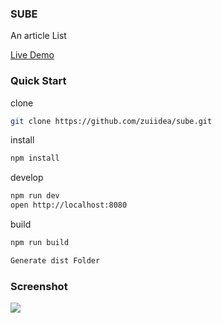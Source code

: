 ### SUBE

An article List

[Live Demo](http://47.92.30.98:8080)

### Quick Start

clone
```bash
git clone https://github.com/zuiidea/sube.git
```

install
```bash
npm install
```

develop
```bash
npm run dev
open http://localhost:8080
```

build

```bash
npm run build

Generate dist Folder
```

### Screenshot

![](assets/demo.gif)
